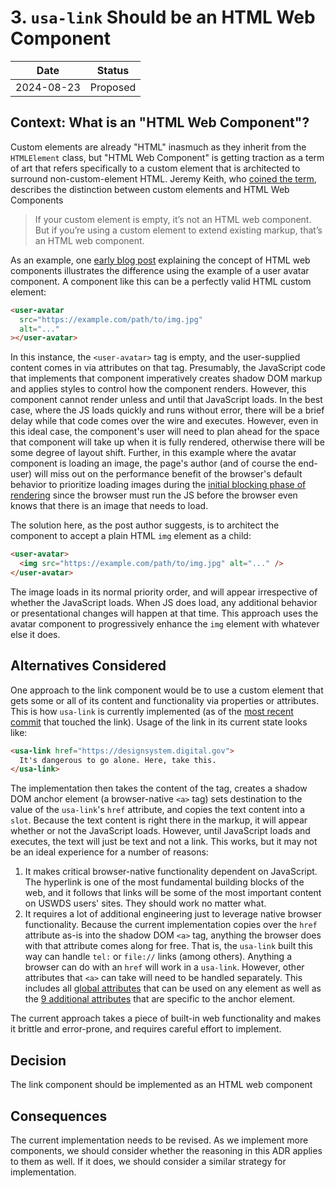 # 3. `usa-link` Should be an HTML Web Component

| Date       | Status   |
| ---------- | -------- |
| 2024-08-23 | Proposed |

## Context: What is an "HTML Web Component"?

Custom elements are already "HTML" inasmuch as they inherit from the `HTMLElement` class, but "HTML Web Component" is getting traction as a term of art that refers specifically to a custom element that is architected to surround non-custom-element HTML. Jeremy Keith, who [coined the term](https://adactio.com/journal/20618), describes the distinction between custom elements and HTML Web Components 

>  If your custom element is empty, it’s not an HTML web component. But if you’re using a custom element to extend existing markup, that’s an HTML web component.

As an example, one [early blog post](https://blog.jim-nielsen.com/2023/html-web-components/) explaining the concept of HTML web components illustrates the difference using the example of a user avatar component. A component like this can be a perfectly valid HTML custom element:

```html
<user-avatar
  src="https://example.com/path/to/img.jpg"
  alt="..."
></user-avatar>
```

In this instance, the `<user-avatar>` tag is empty, and the user-supplied content comes in via attributes on that tag. Presumably, the JavaScript code that implements that component imperatively creates shadow DOM markup and applies styles to control how the component renders. However, this component cannot render unless and until that JavaScript loads. In the best case, where the JS loads quickly and runs without error, there will be a brief delay while that code comes over the wire and executes. However, even in this ideal case, the component's user will need to plan ahead for the space that component will take up when it is fully rendered, otherwise there will be some degree of layout shift. Further, in this example where the avatar component is loading an image, the page's author (and of course the end-user) will miss out on the performance benefit of the browser's default behavior to prioritize loading images during the [initial blocking phase of rendering](https://web.dev/articles/fetch-priority) since the browser must run the JS before the browser even knows that there is an image that needs to load.

The solution here, as the post author suggests, is to architect the component to accept a plain HTML `img` element as a child:

```html
<user-avatar>
  <img src="https://example.com/path/to/img.jpg" alt="..." />
</user-avatar>
```

The image loads in its normal priority order, and will appear irrespective of whether the JavaScript loads. When JS does load, any additional behavior or presentational changes will happen at that time. This approach uses the avatar component to progressively enhance the `img` element with whatever else it does.

## Alternatives Considered

One approach to the link component would be to use a custom element that gets some or all of its content and functionality via properties or attributes. This is how `usa-link` is currently implemented (as of the [most recent commit](https://github.com/uswds/web-components/commit/d7f04ca1d6708931f712c6b0e2ae958c2a0fbe76) that touched the link). Usage of the link in its current state looks like:

```html
<usa-link href="https://designsystem.digital.gov">
  It's dangerous to go alone. Here, take this.
</usa-link>
```

The implementation then takes the content of the tag, creates a shadow DOM anchor element (a browser-native `<a>` tag) sets destination to the value of the `usa-link`'s `href` attribute, and copies the text content into a `slot`. Because the text content is right there in the markup, it will appear whether or not the JavaScript loads. However, until JavaScript loads and executes, the text will just be text and not a link. This works, but it may not be an ideal experience for a number of reasons:

1. It makes critical browser-native functionality dependent on JavaScript. The hyperlink is one of the most fundamental building blocks of the web, and it follows that links will be some of the most important content on USWDS users' sites. They should work no matter what.
2. It requires a lot of additional engineering just to leverage native browser functionality. Because the current implementation copies over the `href` attribute as-is into the shadow DOM `<a>` tag, anything the browser does with that attribute comes along for free. That is, the `usa-link` built this way can handle `tel:` or `file://` links (among others). Anything a browser can do with an `href` will work in a `usa-link`. However, other attributes that `<a>` can take will need to be handled separately. This includes all [global attributes](https://developer.mozilla.org/en-US/docs/Web/HTML/Global_attributes) that can be used on any element as well as the [9 additional attributes](https://developer.mozilla.org/en-US/docs/Web/HTML/Element/a#attributes) that are specific to the anchor element. 

The current approach takes a piece of built-in web functionality and makes it brittle and error-prone, and requires careful effort to implement.

## Decision

The link component should be implemented as an HTML web component

## Consequences

The current implementation needs to be revised. As we implement more components, we should consider whether the reasoning in this ADR applies to them as well. If it does, we should consider a similar strategy for implementation.